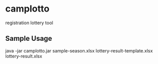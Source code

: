 # camplotto
registration lottery tool

## Sample Usage
java -jar camplotto.jar sample-season.xlsx lottery-result-template.xlsx lottery-result.xlsx
